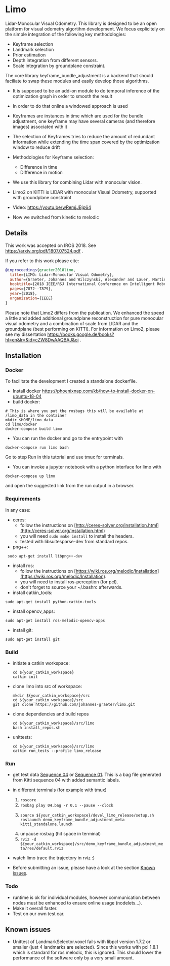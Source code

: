 # Limo

Lidar-Monocular Visual Odometry.
This library is designed to be an open platform for visual odometry algortihm development.
We focus explicitely on the simple integration of the following key methodologies:

* Keyframe selection
* Landmark selection
* Prior estimation
* Depth integration from different sensors.
* Scale integration by groundplane constraint.

The core library keyframe_bundle_adjustment is a backend that should faciliate to swap these modules and easily develop those algorithms.

* It is supposed to be an add-on module to do temporal inference of the optimization graph in order to smooth the result
* In order to do that online a windowed approach is used
* Keyframes are instances in time which are used for the bundle adjustment, one keyframe may have several cameras (and therefore images) associated with it
* The selection of Keyframes tries to reduce the amount of redundant information while extending the time span covered by the optimization window to reduce drift
* Methodologies for Keyframe selection:
  * Difference in time
  * Difference in motion

* We use this library for combining Lidar with monocular vision.
* Limo2 on KITTI is LIDAR with monocular Visual Odometry, supported with groundplane constraint
* Video: https://youtu.be/wRemjJBjp64
* Now we switched from kinetic to melodic

## Details
This work was accepted on IROS 2018.
See https://arxiv.org/pdf/1807.07524.pdf .

If you refer to this work please cite:

```bibtex
@inproceedings{graeter2018limo,
  title={LIMO: Lidar-Monocular Visual Odometry},
  author={Graeter, Johannes and Wilczynski, Alexander and Lauer, Martin},
  booktitle={2018 IEEE/RSJ International Conference on Intelligent Robots and Systems (IROS)},
  pages={7872--7879},
  year={2018},
  organization={IEEE}
}
```


Please note that Limo2 differs from the publication. 
We enhanced the speed a little and added additional groundplane reconstruction for pure monocular visual odometry and a combination of scale from LIDAR and the groundplane (best performing on KITTI).
For information on Limo2, please see my dissertation https://books.google.de/books?hl=en&lr=&id=cZW8DwAAQBAJ&oi .

## Installation

### Docker
To facilitate the development I created a standalone dockerfile.
* Install docker https://phoenixnap.com/kb/how-to-install-docker-on-ubuntu-18-04
* build docker:
```shell
# This is where you put the rosbags this will be available at /limo_data in the container
mkdir $HOME/limo_data
cd limo/docker
docker-compose build limo
```
* You can run the docker and go to the entrypoint with 
```shell
docker-compose run limo bash
```
Go to step Run in this tutorial and use tmux for terminals.
* You can invoke a jupyter notebook with a python interface for limo with
```shell
docker-compose up limo
```
and open the suggested link from the run output in a browser.

### Requirements

In any case:

* ceres: 
  - follow the instructions on [http://ceres-solver.org/installation.html](http://ceres-solver.org/installation.html)
  - you will need ```sudo make install``` to install the headers.
  - tested with libsuitesparse-dev from standard repos.
* png++: 
```shell
 sudo apt-get install libpng++-dev
 ```
* install ros: 
  - follow the instructions on [https://wiki.ros.org/melodic/Installation](https://wiki.ros.org/melodic/Installation).
  - you will need to install ros-perception (for pcl).
  - don't forget to source your ~/.bashrc afterwards.
* install catkin_tools: 
```shell 
sudo apt-get install python-catkin-tools
 ```
* install opencv_apps: 
```shell
sudo apt-get install ros-melodic-opencv-apps
```
* install git: 
```shell
sudo apt-get install git
```

### Build

* initiate a catkin workspace:
    ```shell 
    cd ${your_catkin_workspace}
    catkin init
    ```

* clone limo into src of workspace:
    ```shell 
    mkdir ${your_catkin_workspace}/src
    cd ${your_catkin_workspace}/src
    git clone https://github.com/johannes-graeter/limo.git
    ```

* clone dependencies and build repos
    ```shell 
    cd ${your_catkin_workspace}/src/limo
    bash install_repos.sh
    ```

* unittests:
    ```shell 
    cd ${your_catkin_workspace}/src/limo
    catkin run_tests --profile limo_release
    ```
    
### Run
* get test data [Sequence 04](https://drive.google.com/open?id=16txq5V2RJyJH_VTsbeYOJzSWR5AKOtin) or [Sequence 01](https://drive.google.com/open?id=1u7RFNSvx3IY6l3-hIHBEL1X3wUGri8Tg).
This is a bag file generated from Kitti sequence 04 with added semantic labels.
   
* in different terminals (for example with tmux)
    1. `roscore`
    2. `rosbag play 04.bag -r 0.1 --pause --clock`
    3. ```shell
       source ${your_catkin_workspace}/devel_limo_release/setup.sh
       roslaunch demo_keyframe_bundle_adjustment_meta kitti_standalone.launch
       ```
    4. unpause rosbag (hit space in terminal)
    5. `rviz -d ${your_catkin_workspace}/src/demo_keyframe_bundle_adjustment_meta/res/default.rviz`

* watch limo trace the trajectory in rviz :)
* Before submitting an issue, please have a look at the section [Known issues](#known-issues).

### Todo

* runtime is ok for individual modules, however communication between nodes must be enhanced to ensure online usage (nodelets...). 
* Make it overall faster.
* Test on our own test car.

## Known issues
* Unittest of LandmarkSelector.voxel fails with libpcl version 1.7.2 or smaller (just 4 landmarks are selected). 
Since this works with pcl 1.8.1 which is standard for ros melodic, this is ignored. This should lower the performance of the software only by a very small amount.
